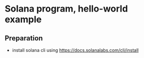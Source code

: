 # Solana program, hello-world example

## Preparation

- install solana cli using https://docs.solanalabs.com/cli/install
